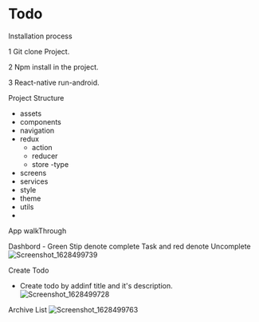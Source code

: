 
# Todo

Installation process

 1 Git clone Project.
 
 2 Npm install in the project.
 
 3 React-native run-android.
 
 Project Structure
  - assets
  - components
  - navigation
  - redux
    - action
    - reducer
    - store
    -type
  - screens
  - services
  - style
  - theme
  - utils
  - 
   App walkThrough
   
   Dashbord
    - Green Stip denote complete Task and red denote Uncomplete
   ![Screenshot_1628499739](https://user-images.githubusercontent.com/12965388/128684800-5bb7d2c8-ee18-48a5-8e12-df0594e9d8b8.png)

Create Todo
 - Create todo by addinf title and it's description.
 ![Screenshot_1628499728](https://user-images.githubusercontent.com/12965388/128685008-26ef0b9a-6f00-43fb-ab5b-b3d867fc8c3b.png)

  Archive List
 ![Screenshot_1628499763](https://user-images.githubusercontent.com/12965388/128684496-fced8a46-1c2c-43b1-872a-a98ea0dd90bb.png)
 
